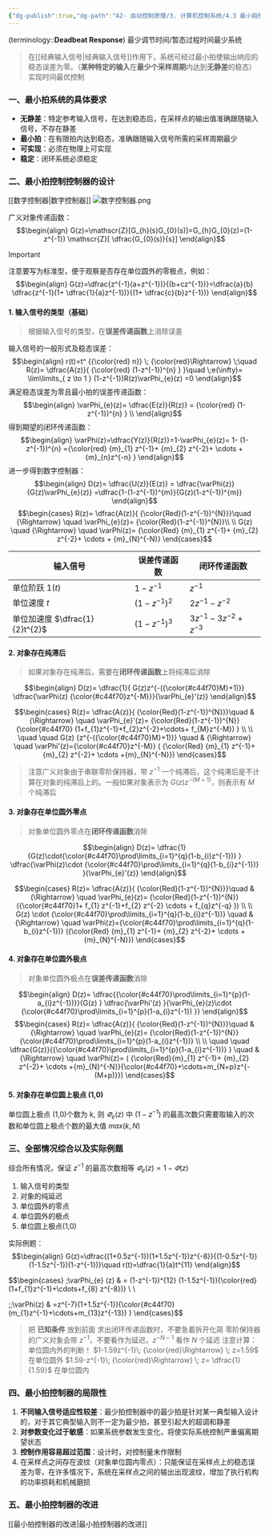 ```yaml
---
{"dg-publish":true,"dg-path":"A2- 自动控制原理/3. 计算机控制系统/4.3 最小拍控制器.md","permalink":"/A2- 自动控制原理/3. 计算机控制系统/4.3 最小拍控制器/","dgPassFrontmatter":true,"noteIcon":"","created":"2025-04-13T22:32:41.000+08:00","updated":"2025-04-24T22:11:48.656+08:00"}
---
```



(terminology::**Deadbeat Response**)  最少调节时间/暂态过程时间最少系统
> 在[[经典输入信号\|经典输入信号]]作用下，系统可经过最小拍使输出响应的稳态误差为零。（**某种特定的输入**在**最少个采样周期**内达到**无静差**的稳态） 实现时间最优控制

### 一、最小拍系统的具体要求
- **无静差**：特定参考输入信号，在达到稳态后，在采样点的输出值准确跟随输入信号，不存在静差
- **最小拍**：在有限拍内达到稳态，准确跟随输入信号所需的采样周期最少
- **可实现**：必须在物理上可实现
- **稳定**：闭环系统必须稳定

### 二、最小拍控制控制器的设计
[[数字控制器\|数字控制器]]
![数字控制器.png](/img/user/Functional%20files/Photo%20Resources/%E6%95%B0%E5%AD%97%E6%8E%A7%E5%88%B6%E5%99%A8.png)

广义对象传递函数：
$$\begin{align}
G(z)=\mathscr{Z}[G_{h}(s)G_{0}(s)]=G_{h}G_{0}(z)=(1-z^{-1}) \mathscr{Z}[ \dfrac{G_{0}(s)}{s}]
\end{align}$$
> [!important] 
> 注意要写为标准型，便于观察是否存在单位圆外的零极点，例如：
> $$\begin{align}
> G(z)=\dfrac{z^{-1}(a+z^{-1})}{(b+cz^{-1})}=\dfrac{a}{b} \dfrac{z^{-1}(1+ \dfrac{1}{a}z^{-1})}{(1+ \dfrac{c}{b}z^{-1})} 
> \end{align}$$

#### 1. 输入信号的类型（基础）
> 根据输入信号的类型，在**误差传递函数**上消除误差

输入信号的一般形式及稳态误差：
$$\begin{align}
r(t)=t^ {{\color{red}   n}} \; {\color{red}\Rightarrow} \;\quad R(z)= \dfrac{A(z)}{ {\color{red} (1-z^{-1})^{n}  } }\quad  \;e(\infty)= \lim\limits_{ z \to 1 } (1-z^{-1})R(z)\varPhi_{e}(z) =0
\end{align}$$
满足稳态误差为零且最小拍的误差传递函数：
$$\begin{align}
\varPhi_{e}(z)= \dfrac{E(z)}{R(z)} =   {\color{red} (1-z^{-1})^{n}  }  \\
\end{align}$$
得到期望的闭环传递函数：
$$\begin{align}
\varPhi(z)=\dfrac{Y(z)}{R(z)}=1-\varPhi_{e}(z)=   1- (1-z^{-1})^{n} ={\color{red} {m}_{1} z^{-1}+ {m}_{2} z^{-2}+ \cdots + {m}_{n}z^{-n}  } 
\end{align}$$
进一步得到数字控制器：
$$\begin{align}
 D(z)= \dfrac{U(z)}{E(z)} = \dfrac{\varPhi(z)}{G(z)\varPhi_{e}(z)} =\dfrac{1-(1-z^{-1})^{m}}{G(z)(1-z^{-1})^{m}}
\end{align}$$
$$\begin{cases}
R(z)= \dfrac{A(z)}{ {\color{Red}(1-z^{-1})^{N}}}\quad  {\Rightarrow} \quad \varPhi_{e}(z)= {\color{Red}(1-z^{-1})^{N}}\\ \\
G(z) \quad  {\Rightarrow} \quad  \varPhi(z)=  {\color{Red}  {m}_{1} z^{-1}+ {m}_{2} z^{-2}+ \cdots + {m}_{N}^{-N}}
\end{cases}$$


| 输入信号                      | 误差传递函数           | 闭环传递函数                   |
| ------------------------- | ---------------- | ------------------------ |
| 单位阶跃 $1(t)$               | $1-z^{-1}$       | $z^{-1}$                 |
| 单位速度 $t$                  | $(1-z^{-1})^{2}$ | $2z^{-1}-z^{-2}$         |
| 单位加速度 $\dfrac{1}{2}t^{2}$ | $(1-z^{-1})^{3}$ | $3z^{-1}-3z^{-2}+z^{-3}$ |
#### 2. 对象存在纯滞后
> 如果对象存在纯滞后，需要在**闭环传递函数**上将纯滞后消除

$$\begin{align}
D(z)= \dfrac{1}{ G(z)z^{-({\color{#c44f70}M}+1)}} \dfrac{\varPhi(z) {\color{#c44f70}z^{-M}}}{\varPhi_{e}'(z)}
\end{align}$$

$$\begin{cases}
R(z)= \dfrac{A(z)}{ {\color{Red}(1-z^{-1})^{N}}}\quad   & {\Rightarrow} \quad \varPhi_{e}'(z)= {\color{Red}(1-z^{-1})^{N}}  {\color{#c44f70}  (1+f_{1}z^{-1}+f_{2}z^{-2}+\cdots+ f_{M}z^{-M}) }
\\  
\\
\quad \quad G(z) {z^{-({\color{#c44f70}M}+1)}} \quad  &  {\Rightarrow} \quad  \varPhi'(z)={\color{#c44f70}z^{-M}}   (  {\color{Red} {m}_{1} z^{-1}+ {m}_{2} z^{-2}+ \cdots +{m}_{N}^{-N}})
\end{cases}$$

> 注意广义对象由于串联零阶保持器，带 $z^{-1}$  一个纯滞后，这个纯滞后是不计算在对象的纯滞后上的。一般如果对象表示为 $G(z)z^{-(M+1)}$，则表示有 $M$ 个纯滞后

#### 3. 对象存在单位圆外零点
> 对象单位圆外零点在**闭环传递函数**消除

$$\begin{align}
D(z)= \dfrac{1}{G(z)\cdot{\color{#c44f70}\prod\limits_{i=1}^{q}(1-b_{i}z^{-1})} } \dfrac{\varPhi(z)\cdot {\color{#c44f70}\prod\limits_{i=1}^{q}(1-b_{i}z^{-1})} }{\varPhi_{e}'(z)}
\end{align}$$

$$\begin{cases}
R(z)= \dfrac{A(z)}{ {\color{Red}(1-z^{-1})^{N}}}\quad  &  {\Rightarrow} \quad \varPhi_{e}(z)= {\color{Red}(1-z^{-1})^{N}}  ({\color{#c44f70}1+ f_{1} z^{-1}+f_{2} z^{-2}  \cdots + f_{q}z^{-q} })
 \\
\\
G(z) \cdot {\color{#c44f70}\prod\limits_{i=1}^{q}(1-b_{i}z^{-1})}       \quad   & {\Rightarrow} \quad  \varPhi(z)={\color{#c44f70}\prod\limits_{i=1}^{q}(1-b_{i}z^{-1})}  ({\color{Red} {m}_{1} z^{-1}+ {m}_{2} z^{-2}+ \cdots +  {m}_{N}^{-N}})
\end{cases}$$

#### 4. 对象存在单位圆外极点 
> 对象单位圆外极点在**误差传递函数**消除

$$\begin{align}
D(z)= \dfrac{{\color{#c44f70}\prod\limits_{i=1}^{p}(1-a_{i}z^{-1})}}{G(z) } \dfrac{\varPhi'(z) }{\varPhi_{e}(z)\cdot {\color{#c44f70}\prod\limits_{i=1}^{p}(1-a_{i}z^{-1})  }}
\end{align}$$
$$\begin{cases}
R(z)= \dfrac{A(z)}{ {\color{Red}(1-z^{-1})^{N}}}\quad  &  {\Rightarrow} \quad \varPhi_{e}(z)=  {\color{Red}(1-z^{-1})^{N}}  {\color{#c44f70}\prod\limits_{i=1}^{p}(1-a_{i}z^{-1})}
 \\
\\
\quad \quad \dfrac{G(z)}{{\color{#c44f70}\prod\limits_{i=1}^{p}(1-a_{i}z^{-1})}  }       \quad   & {\Rightarrow} \quad  \varPhi(z)= (  {\color{Red}{m}_{1} z^{-1}+ {m}_{2} z^{-2}+ \cdots +{m}_{N}^{-N}}{\color{#c44f70}+\cdots+m_{N+p}z^{-(M+p)}})
\end{cases}$$

#### 5. 对象存在单位圆上极点 (1,0) 
单位圆上极点 (1,0)个数为 k, 则 $\varPhi_{e}(z)$ 中 $(1-z^{-1})$ 的最高次数只需要取输入的次数和单位圆上极点个数的最大值 $max(k,N)$

 
### 三、全部情况综合以及实际例题
综合所有情况，保证 $z^{-1}$ 的最高次数相等 $\varPhi_{e}(z)=1-\varPhi(z)$
1. 输入信号的类型
2. 对象的纯延迟
3. 单位圆外的零点
4. 单位圆外的极点
5. 单位圆上极点(1,0) 

实际例题：
$$\begin{align}
G(z)=\dfrac{(1+0.5z^{-1})(1+1.5z^{-1})z^{-8}}{(1-0.5z^{-1})(1-1.5z^{-1})(1-z^{-1})}\quad r(t)=\dfrac{1}{a}t^{11}
\end{align}$$

$$\begin{cases}
\;\varPhi_{e} (z)  & =  (1-z^{-1})^{12} (1-1.5z^{-1}){\color{red} (1+f_{1}z^{-1}+\cdots+f_{8} z^{-8})} \\ \\

\;\;\varPhi(z)   & =z^{-7}(1+1.5z^{-1}){\color{#c44f70}  (m_{1}z^{-1}+\cdots+m_{13}z^{-13}) }
\end{cases}$$


> 把  **已知条件** 放到前面
> 求出闭环传递函数时，不要急着拆开化简
> 零阶保持器的广义对象会带 $z^{-1}$，不要看作为延迟，$z^{-N-1}$  看作 $N$ 个延迟
> 注意计算：单位圆内外的判断！
> $1-1.59z^{-1}\; {\color{red}\Rightarrow} \; z=1.59$ 在单位圆外
> $1.59-z^{-1}\; {\color{red}\Rightarrow} \; z= \dfrac{1}{1.59}$ 在单位圆内

### 四、最小拍控制器的局限性
1. **不同输入信号适应性较差**：最少拍控制器中的最少拍是针对某一典型输入设计的，对于其它典型输入则不一定为最少拍，甚至引起大的超调和静差
2. **对参数变化过于敏感**：如果系统参数发生变化，将使实际系统控制严重偏离期望状态
3. **控制作用容易超过范围**：设计时，对控制量未作限制
4. 在采样点之间存在波纹（对象单位圆内零点）：只能保证在采样点上的稳态误差为零，在许多情况下，系统在采样点之间的输出出现波纹，增加了执行机构的功率损耗和机械磨损
### 五、最小拍控制器的改进
[[最小拍控制器的改进\|最小拍控制器的改进]]
